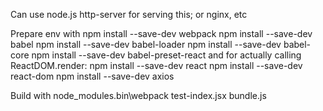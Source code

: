 Can use node.js http-server for serving this; or nginx, etc

Prepare env with
npm install --save-dev webpack
npm install --save-dev babel
npm install --save-dev babel-loader
npm install --save-dev babel-core
npm install --save-dev babel-preset-react
and for actually calling ReactDOM.render:
npm install --save-dev react
npm install --save-dev react-dom
npm install --save-dev axios

Build with
node_modules\.bin\webpack test-index.jsx bundle.js
